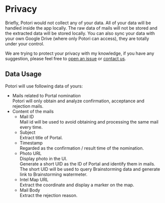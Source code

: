 # Privacy
Briefly, Potori would not collect any of your data. All of your data will be handled inside the app locally. The raw data of mails will not be stored and the extracted data will be stored locally. You can also sync your data with your own Google Drive (where only Potori can access), they are totally under your control.

We are trying to protect your privacy with my knowledge, if you have any suggestion, please feel free to [open an issue](https://github.com/lucka-me/potori/issues) or [contact us](../contribute#Contributors).

## Data Usage
Potori will use following data of yours:

- Mails related to Portal nomination  
  Potori will only obtain and analyze confirmation, acceptance and rejection mails.
- Content of the mails
  - Mail ID  
    Mail id will be used to avoid obtaining and processing the same mail every time.
  - Subject  
    Extract title of Portal.
  - Timestamp  
    Regarded as the confirmation / result time of the nomination.
  - Photo URL  
    Display photo in the UI.  
    Generate a short UID as the ID of Portal and identify them in mails.  
    The short UID will be used to query Brainstorming data and generate link to Brainstorming watermeter.
  - Intel Map URL  
    Extract the coordinate and display a marker on the map.
  - Mail Body  
    Extract the rejection reason.